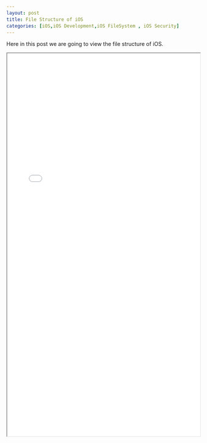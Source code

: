 ```yaml
---
layout: post
title: File Structure of iOS
categories: [iOS,iOS Development,iOS FileSystem , iOS Security]
---
```


Here in this post we are going to view the file structure of iOS.

<iframe src="IOS File Sysytem.svg" width="100%" height="1000px" sandbox>
    <img src="IOS File Sysytem.svg" alt="iOS Filesystem" />
</iframe>
